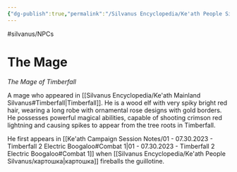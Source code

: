```yaml
---
{"dg-publish":true,"permalink":"/Silvanus Encyclopedia/Ke'ath People Silvanus/The Mage Silvanus/"}
---
```


#silvanus/NPCs
# The Mage
*The Mage of Timberfall*

A mage who appeared in [[Silvanus Encyclopedia/Ke'ath Mainland Silvanus#Timberfall\|Timberfall]]. He is a wood elf with very spiky bright red hair, wearing a long robe with ornamental rose designs with gold borders. He possesses powerful magical abilities, capable of shooting crimson red lightning and causing spikes to appear from the tree roots in Timberfall. 

He first appears in [[Ke'ath Campaign Session Notes/01 - 07.30.2023 - Timberfall 2 Electric Boogaloo#Combat 1\|01 - 07.30.2023 - Timberfall 2 Electric Boogaloo#Combat 1]] when [[Silvanus Encyclopedia/Ke'ath People Silvanus/картошка\|картошка]] fireballs the guillotine. 